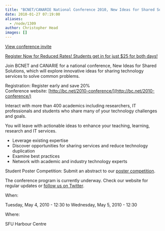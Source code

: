 ```yaml
---
title: "BCNET/CANARIE National Conference 2010, New Ideas for Shared Solutions"
date: 2010-01-27 07:19:00
aliases:
  - /node/1309
author: Christopher Head
images: []
---
```


[View conference invite](http://bc.net/2010-conference/emails/2010-01.html)

[Register Now for Reduced Rates! Students get in for just $25 for both days!](http://www.regonline.ca/Checkin.asp?EventId=780307)

Join BCNET and CANARIE for a national conference, New Ideas for Shared
Solutions, which will explore innovative ideas for sharing technology
services to solve common problems.

Registration: Register early and save 20% \
Conference website: [http://bc.net/2010-conference/](http://bc.net/2010-conference/)

Interact with more than 400 academics including researchers, IT professionals and students who share many of your technology challenges and goals.

You will leave with actionable ideas to enhance your teaching, learning, research and IT services.

- Leverage existing expertise
- Discover opportunities for sharing services and reduce technology duplication
- Examine best practices
- Network with academic and industry technology experts

Student Poster Competition: Submit an abstract to our [poster competition](http://bc.net/2010-conference/poster.html).

The conference program is currently underway. Check our website for
regular updates or [follow us on Twitter](https://twitter.com/bcnetcanarie10).

When:

Tuesday, May 4, 2010 - 12:30 to Wednesday, May 5, 2010 - 12:30

Where:

SFU Harbour Centre
